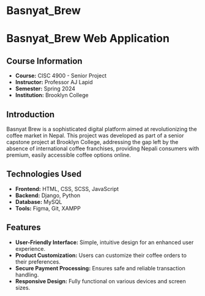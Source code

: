 ﻿# Basnyat_Brew
# Basnyat_Brew Web Application

## Course Information

- **Course:** CISC 4900 - Senior Project
- **Instructor:** Professor AJ Lapid
- **Semester:** Spring 2024
- **Institution:** Brooklyn College

## Introduction

Basnyat Brew is a sophisticated digital platform aimed at revolutionizing the coffee market in Nepal.
This project was developed as part of a senior capstone project at Brooklyn College, addressing the gap
left by the absence of international coffee franchises, providing Nepali consumers with premium, easily accessible coffee options online.

## Technologies Used

- **Frontend:** HTML, CSS, SCSS, JavaScript
- **Backend:** Django, Python
- **Database:** MySQL
- **Tools:** Figma, Git, XAMPP

## Features

- **User-Friendly Interface:** Simple, intuitive design for an enhanced user experience.
- **Product Customization:** Users can customize their coffee orders to their preferences.
- **Secure Payment Processing:** Ensures safe and reliable transaction handling.
- **Responsive Design:** Fully functional on various devices and screen sizes.

